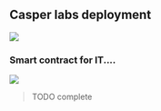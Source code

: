 ## Casper labs deployment

![](img/deployment_.jpg)  

### Smart contract for IT....

![](img/smart_contract_it_.png)  

> TODO complete